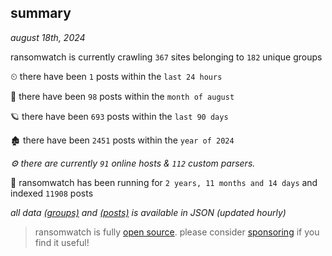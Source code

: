 
## summary
_august 18th, 2024_

ransomwatch is currently crawling `367` sites belonging to `182` unique groups

⏲ there have been `1` posts within the `last 24 hours`

🦈 there have been `98` posts within the `month of august`

🪐 there have been `693` posts within the `last 90 days`

🏚 there have been `2451` posts within the `year of 2024`

_⚙️ there are currently `91` online hosts & `112` custom parsers._

🦕 ransomwatch has been running for `2 years, 11 months and 14 days` and indexed `11908` posts

_all data  [(groups)](http://ransomwhat.telemetry.ltd/groups) and [(posts)](http://ransomwhat.telemetry.ltd/posts) is available in JSON (updated hourly)_

> ransomwatch is fully [open source](https://github.com/joshhighet/ransomwatch#ransomwatch--). please consider [sponsoring](https://github.com/sponsors/joshhighet) if you find it useful!
